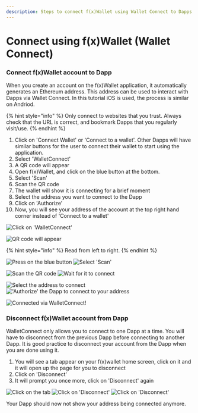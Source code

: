 ```yaml
---
description: Steps to connect f(x)Wallet using Wallet Connect to Dapps
---
```


# Connect using f(x)Wallet (Wallet Connect)

### Connect f(x)Wallet account to Dapp

When you create an account on the f(x)Wallet application, it automatically generates an Ethereum address. This address can be used to interact with Dapps via Wallet Connect. In this tutorial iOS is used, the process is similar on Andriod.

{% hint style="info" %}
Only connect to websites that you trust. Always check that the URL is correct, and bookmark Dapps that you regularly visit/use.
{% endhint %}

1. Click on 'Connect Wallet' or 'Connect to a wallet'. Other Dapps will have similar buttons for the user to connect their wallet to start using the application.
2. Select 'WalletConnect'
3. A QR code will appear
4. Open f(x)Wallet, and click on the blue button at the bottom.
5. Select 'Scan'
6. Scan the QR code
7. The wallet will show it is connecting for a brief moment
8. Select the address you want to connect to the Dapp
9. Click on 'Authorize'
10. Now, you will see your address of the account at the top right hand corner instead of 'Connect to a wallet'

![Click on 'WalletConnect'](../../.gitbook/assets/connectfx1.png)

![QR code will appear](../../.gitbook/assets/connectfx2.png)

{% hint style="info" %}
Read from left to right.
{% endhint %}

![Press on the blue button](../../.gitbook/assets/connectfx3.png) ![Select 'Scan'](../../.gitbook/assets/connectfx4.png)

![Scan the QR code](../../.gitbook/assets/connectfx5.png) ![Wait for it to connect](../../.gitbook/assets/connectfx6.png)

![Select the address to connect](../../.gitbook/assets/connectfx7.png) !['Authorize' the Dapp to connect to your address](../../.gitbook/assets/connectfx8.png)

![Connected via WalletConnect!](../../.gitbook/assets/connectfx9.png)

### Disconnect f(x)Wallet account from Dapp

WalletConnect only allows you to connect to one Dapp at a time. You will have to disconnect from the previous Dapp before connecting to another Dapp. It is good practice to disconnect your account from the Dapp when you are done using it.

1. You will see a tab appear on your f(x)wallet home screen, click on it and it will open up the page for you to disconnect
2. Click on 'Disconnect'
3. It will prompt you once more, click on 'Disconnect' again

![Click on the tab](../../.gitbook/assets/disconnectfx1.png) ![Click on 'Disconnect'](../../.gitbook/assets/disconnectfx2.png) ![Click on 'Disconnect'](../../.gitbook/assets/disconnectfx3.png)

Your Dapp should now not show your address being connected anymore.

